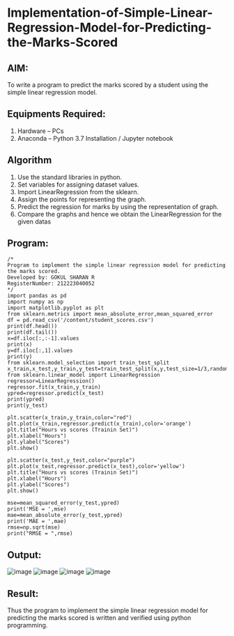 # Implementation-of-Simple-Linear-Regression-Model-for-Predicting-the-Marks-Scored

## AIM:
To write a program to predict the marks scored by a student using the simple linear regression model.

## Equipments Required:
1. Hardware – PCs
2. Anaconda – Python 3.7 Installation / Jupyter notebook

## Algorithm
1. Use the standard libraries in python.
2. Set variables for assigning dataset values.
3. Import LinearRegression from the sklearn.
4. Assign the points for representing the graph.
5. Predict the regression for marks by using the representation of graph.
6. Compare the graphs and hence we obtain the LinearRegression for the given datas

## Program:
```
/*
Program to implement the simple linear regression model for predicting the marks scored.
Developed by: GOKUL SHARAN R
RegisterNumber: 212223040052 
*/
import pandas as pd
import numpy as np
import matplotlib.pyplot as plt
from sklearn.metrics import mean_absolute_error,mean_squared_error
df = pd.read_csv('/content/student_scores.csv')
print(df.head())
print(df.tail())
x=df.iloc[:,:-1].values
print(x)
y=df.iloc[:,1].values
print(y)
from sklearn.model_selection import train_test_split
x_train,x_test,y_train,y_test=train_test_split(x,y,test_size=1/3,random_state=0)
from sklearn.linear_model import LinearRegression
regressor=LinearRegression()
regressor.fit(x_train,y_train)
ypred=regressor.predict(x_test)
print(ypred)
print(y_test)

plt.scatter(x_train,y_train,color="red")
plt.plot(x_train,regressor.predict(x_train),color='orange')
plt.title("Hours vs scores (Trainin Set)")
plt.xlabel("Hours")
plt.ylabel("Scores")
plt.show()

plt.scatter(x_test,y_test,color="purple")
plt.plot(x_test,regressor.predict(x_test),color='yellow')
plt.title("Hours vs scores (Trainin Set)")
plt.xlabel("Hours")
plt.ylabel("Scores")
plt.show()

mse=mean_squared_error(y_test,ypred)
print('MSE = ',mse)
mae=mean_absolute_error(y_test,ypred)
print('MAE = ',mae)
rmse=np.sqrt(mse)
print("RMSE = ",rmse)
```

## Output:
![image](https://github.com/Gokztechz/Implementation-of-Simple-Linear-Regression-Model-for-Predicting-the-Marks-Scored/assets/117667038/fd63cb7a-b8e8-4c37-bf27-5da229ec6b7f)
![image](https://github.com/Gokztechz/Implementation-of-Simple-Linear-Regression-Model-for-Predicting-the-Marks-Scored/assets/117667038/18864c61-43da-4005-ac70-7f5f1d4b0173)
![image](https://github.com/Gokztechz/Implementation-of-Simple-Linear-Regression-Model-for-Predicting-the-Marks-Scored/assets/117667038/9d79c9f3-5cae-4c6a-ba7b-9678a3d881a4)
![image](https://github.com/Gokztechz/Implementation-of-Simple-Linear-Regression-Model-for-Predicting-the-Marks-Scored/assets/117667038/c3024770-576a-45c0-9f47-42eab342dc01)

## Result:
Thus the program to implement the simple linear regression model for predicting the marks scored is written and verified using python programming.
